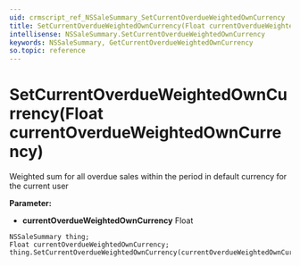 ```yaml
---
uid: crmscript_ref_NSSaleSummary_SetCurrentOverdueWeightedOwnCurrency
title: SetCurrentOverdueWeightedOwnCurrency(Float currentOverdueWeightedOwnCurrency)
intellisense: NSSaleSummary.SetCurrentOverdueWeightedOwnCurrency
keywords: NSSaleSummary, GetCurrentOverdueWeightedOwnCurrency
so.topic: reference
---
```


# SetCurrentOverdueWeightedOwnCurrency(Float currentOverdueWeightedOwnCurrency)

Weighted sum for all overdue sales within the period in default currency for the current user

**Parameter:** 
 - **currentOverdueWeightedOwnCurrency** Float

```crmscript
NSSaleSummary thing;
Float currentOverdueWeightedOwnCurrency;
thing.SetCurrentOverdueWeightedOwnCurrency(currentOverdueWeightedOwnCurrency);
```

